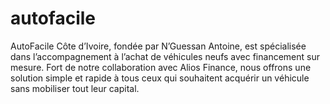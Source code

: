 # autofacile
AutoFacile Côte d’Ivoire, fondée par N’Guessan Antoine, est spécialisée dans l’accompagnement à l’achat de véhicules neufs avec financement sur mesure. Fort de notre collaboration avec Alios Finance, nous offrons une solution simple et rapide à tous ceux qui souhaitent acquérir un véhicule sans mobiliser tout leur capital.
